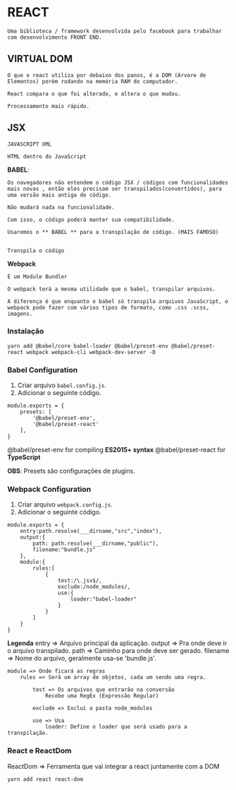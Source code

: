 # REACT
    Uma biblioteca / framework desenvolvida pelo facebook para trabalhar com desenvolvimento FRONT END.


## VIRTUAL DOM 
    O que o react utiliza por debaixo dos panos, é a DOM (Árvore de Elementos) porém rodando na memória RAM do computador.

    React compara o que foi alterado, e altera o que mudou.

    Processamento mais rápido.


## JSX 
    JAVASCRIPT XML

    HTML dentro do JavaScript

**BABEL**:

    Os navegadores não entendem o código JSX / códigos com funcionalidades mais novas , então eles precisam ser transpilados(convertidos), para uma versão mais antiga de código.

    Não mudará nada na funcionalidade. 

    Com isso, o código poderá manter sua compatibilidade.

    Usaremos o ** BABEL ** para a transpilação de código. (MAIS FAMOSO)


    Transpila o código

**Webpack**

    É um Module Bundler

    O webpack terá a mesma utilidade que o babel, transpilar arquivos.

    A diferença é que enquanto o babel só transpila arquivos JavaScript, o webpack pode fazer com vários tipos de formato, como .css .scss, imagens.

### Instalação

``yarn add @babel/core babel-loader @babel/preset-env @babel/preset-react webpack webpack-cli webpack-dev-server -D``


### Babel Configuration

1. Criar arquivo `babel.config.js`.
2. Adicionar o seguinte código.

```
module.exports = {
    presets: [
        '@babel/preset-env', 
        '@babel/preset-react'
    ],
}
```

@babel/preset-env for compiling **ES2015+ syntax**
@babel/preset-react for **TypeScript**

**OBS**: Presets são configurações de plugins.

### Webpack Configuration

1. Criar arquivo `webpack.config.js`.
2. Adicionar o seguinte código.

```
module.exports = {
    entry:path.resolve(___dirname,"src","index"),
    output:{
        path: path.resolve(___dirname,"public"),
        filename:"bundle.js"
    },
    module:{
        rules:[
            {
                test:/\.jsx$/,
                exclude:/node_modules/,
                use:{
                    loader:"babel-loader"
                }
            }
        ]
    }
}
```

**Legenda** 
    entry => Arquivo principal da aplicação.
    output => Pra onde deve ir o arquivo transpilado.
        path => Caminho para onde deve ser gerado.
        filename => Nome do arquivo, geralmente usa-se 'bundle.js'. 

    module => Onde ficará as regras
        rules => Será um array de objetos, cada um sendo uma regra.

            test => Os arquivos que entrarão na conversão
                Recebe uma RegEx (Expressão Regular)
            
            exclude => Exclui a pasta node_modules

            use => Usa
                loader: Define o loader que será usado para a transpilação.


### React e ReactDom

ReactDom => Ferramenta que vai integrar a react juntamente com a DOM

`yarn add react react-dom`